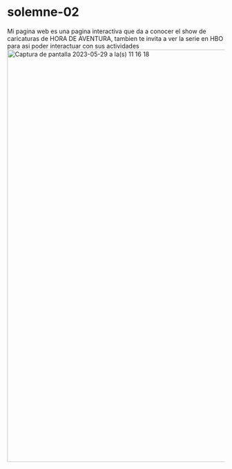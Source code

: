 # solemne-02
Mi pagina web es una pagina interactiva que da a conocer el show de caricaturas de HORA DE AVENTURA, tambien te invita a ver la serie en HBO para asi poder interactuar con sus actividades
<img width="954" alt="Captura de pantalla 2023-05-29 a la(s) 11 16 18" src="https://github.com/mgdalol/dis9005-2023-1/assets/128399618/7188f8ba-2dd1-4dfe-a636-293b9d0862e4">
